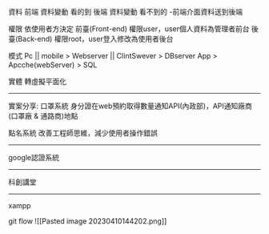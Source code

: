 
資料
前端 資料變動 看的到
後端 資料變動 看不到的
-前端介面資料送到後端

權限 依使用者方決定
前臺(Front-end) 權限user，user個人資料為管理者前台
後臺(Back-end) 權限root，user登入修改為使用者後台

模式
Pc || mobile > Webserver || ClintSwever > DBserver
App > Apcche(webServer) > SQL

實體 轉虛擬平面化

<hr>

實案分享:
口罩系統 身分證在web預約取得數量通知API(內政部)，API通知廠商(口罩廠 & 通路商)地點

點名系統 改善工程師思維，減少使用者操作錯誤

<hr>

google認證系統

<hr>
科創講堂

<hr>

xampp

git flow
![[Pasted image 20230410144202.png]]